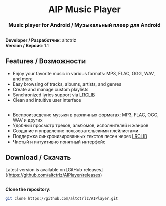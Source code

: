 <div align="center">
  
  # AIP Music Player

  ### Music player for Android / Музыкальный плеер для Android
##  
</div>




**Developer / Разработчик**: altctrlz  
**Version / Версия**: 1.1  
##

## Features / Возможности

- Enjoy your favorite music in various formats: MP3, FLAC, OGG, WAV, and more
- Easy browsing of tracks, albums, artists, and genres
- Create and manage custom playlists
- Synchronized lyrics support via [LRCLIB](https://lrclib.net/)
- Clean and intuitive user interface
##
- Воспроизведение музыки в различных форматах: MP3, FLAC, OGG, WAV и других
- Удобный просмотр треков, альбомов, исполнителей и жанров
- Создание и управление пользовательскими плейлистами
- Поддержка синхронизированных текстов песен через [LRCLIB](https://lrclib.net/)
- Чистый и интуитивно понятный интерфейс
##
## Download / Скачать

Latest version is available on [GitHub releases]((https://github.com/altctrlz/AIPlayer/releases)
##
**Clone the repository**:
   ```bash
   git clone https://github.com/altctrlz/AIPlayer.git
